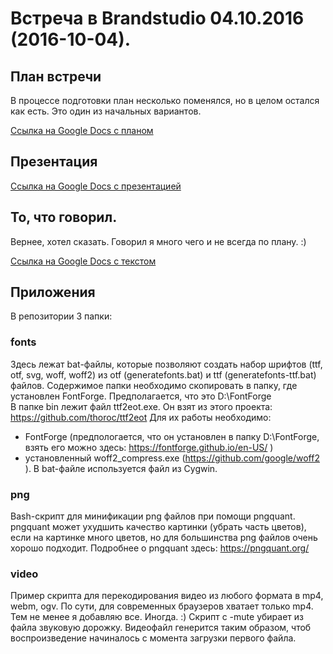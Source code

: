 # Встреча в Brandstudio 04.10.2016 (2016-10-04).

## План встречи
В процессе подготовки план несколько поменялся, но в целом остался как есть. Это один из начальных вариантов.

[Ссылка на Google Docs с планом](https://docs.google.com/document/d/1GRfTCKPDHP8TC1dZrGmWp_bICP_dgonHPNdp3IyTfEE/edit?usp=sharing)

## Презентация
[Ссылка на Google Docs с презентацией](https://docs.google.com/presentation/d/1nkA-lkiNwvcGVWstHHqbdEEw2jjU7sLz2E3s4HKDni0/edit?usp=sharing)

## То, что говорил.
Вернее, хотел сказать. Говорил я много чего и не всегда по плану. :)

[Ссылка на Google Docs с текстом](https://docs.google.com/document/d/1gDWeJ64E-2GyRbdK8TvTcJAHnuBT7ltDjRqYgIgWFxw/edit?usp=sharing)

## Приложения
В репозитории 3 папки:
### fonts
Здесь лежат bat-файлы, которые позволяют создать набор шрифтов (ttf, otf, svg, woff, woff2) из otf (generatefonts.bat) и ttf (generatefonts-ttf.bat) файлов.
Содержимое папки необходимо скопировать в папку, где установлен FontForge. Предполагается, что это D:\FontForge\
В папке bin лежит файл ttf2eot.exe. Он взят из этого проекта: https://github.com/thoroc/ttf2eot
Для их работы необходимо:

* FontForge (предпологается, что он установлен в папку D:\FontForge\, взять его можно здесь: https://fontforge.github.io/en-US/ )
* установленный woff2_compress.exe (https://github.com/google/woff2 ). В bat-файле используется файл из Cygwin. 

### png

Bash-скрипт для минификации png файлов при помощи pngquant. pngquant может ухудшить качество картинки (убрать часть цветов), если на картинке много цветов, но для большинства png файлов очень хорошо подходит. Подробнее о pngquant здесь: https://pngquant.org/

### video

Пример скрипта для перекодирования видео из любого формата в mp4, webm, ogv.
По сути, для современных браузеров хватает только mp4. Тем не менее я добавляю все. Иногда. :)
Скрипт с -mute убирает из файла звуковую дорожку.
Видеофайл генерится таким образом, чтоб воспроизведение начиналось с момента загрузки первого файла.
